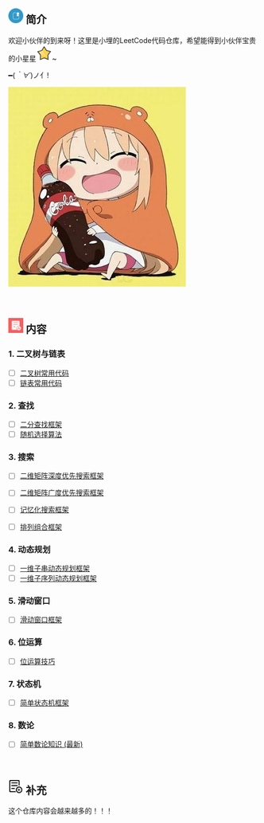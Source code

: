 
## <img src="https://github.com/Lxy417165709/LeetCode-Golang/blob/master/img/jianjie_big.png" width="30" hegiht="30"/>   简介
欢迎小伙伴的到来呀！这里是小埋的LeetCode代码仓库，希望能得到小伙伴宝贵的小星星![](https://github.com/Lxy417165709/LeetCode-Golang/blob/master/img/star.png)~


━(*｀∀´*)ノ亻!

![](https://github.com/Lxy417165709/LeetCode-Golang/blob/master/img/xiaomai.jpg)

<br>

## <img src="https://github.com/Lxy417165709/LeetCode-Golang/blob/master/img/context1_big.png" width="30" hegiht="30"/>   内容
### 1. 二叉树与链表
- [ ] [二叉树常用代码](https://github.com/Lxy417165709/LeetCode-Golang/blob/master/src/%E4%BA%8C%E5%8F%89%E6%A0%91/%E5%B8%B8%E7%94%A8%E4%BA%8C%E5%8F%89%E6%A0%91%E4%BB%A3%E7%A0%81.md)
- [ ] [链表常用代码](https://github.com/Lxy417165709/LeetCode-Golang/blob/master/src/%E9%93%BE%E8%A1%A8/%E5%B8%B8%E7%94%A8%E9%93%BE%E8%A1%A8%E4%BB%A3%E7%A0%81.md)

### 2. 查找
- [ ] [二分查找框架](https://github.com/Lxy417165709/LeetCode-Golang/blob/master/src/%E6%9F%A5%E6%89%BE/%E4%BA%8C%E5%88%86%E6%9F%A5%E6%89%BE%E6%A1%86%E6%9E%B6.md)
- [ ] [随机选择算法](https://github.com/Lxy417165709/LeetCode-Golang/blob/master/src/%E6%9F%A5%E6%89%BE/%E9%9A%8F%E6%9C%BA%E9%80%89%E6%8B%A9%E7%AE%97%E6%B3%95.md)

### 3. 搜索
- [ ] [二维矩阵深度优先搜索框架](https://github.com/Lxy417165709/LeetCode-Golang/blob/master/src/%E6%90%9C%E7%B4%A2/%E4%BA%8C%E7%BB%B4%E7%9F%A9%E9%98%B5%E6%B7%B1%E5%BA%A6%E4%BC%98%E5%85%88%E6%90%9C%E7%B4%A2%E6%A1%86%E6%9E%B6.md)
- [ ] [二维矩阵广度优先搜索框架](https://github.com/Lxy417165709/LeetCode-Golang/blob/master/src/%E6%90%9C%E7%B4%A2/%E4%BA%8C%E7%BB%B4%E7%9F%A9%E9%98%B5%E5%B9%BF%E5%BA%A6%E4%BC%98%E5%85%88%E6%90%9C%E7%B4%A2%E6%A1%86%E6%9E%B6.md)
- [ ] [记忆化搜索框架](https://github.com/Lxy417165709/LeetCode-Golang/blob/master/src/%E6%90%9C%E7%B4%A2/%E8%AE%B0%E5%BF%86%E5%8C%96%E6%90%9C%E7%B4%A2%E6%A1%86%E6%9E%B6.md)

- [ ] [排列组合框架](https://github.com/Lxy417165709/LeetCode-Golang/blob/master/src/%E6%90%9C%E7%B4%A2/%E6%8E%92%E5%88%97%E7%BB%84%E5%90%88%E6%A1%86%E6%9E%B6.md)


### 4. 动态规划
- [ ] [一维子串动态规划框架](https://github.com/Lxy417165709/LeetCode-Golang/blob/master/src/%E5%8A%A8%E6%80%81%E8%A7%84%E5%88%92/%E4%B8%80%E7%BB%B4%E5%AD%90%E4%B8%B2%E9%97%AE%E9%A2%98%E6%A1%86%E6%9E%B6.md)
- [ ] [一维子序列动态规划框架](https://github.com/Lxy417165709/LeetCode-Golang/blob/master/src/%E5%8A%A8%E6%80%81%E8%A7%84%E5%88%92/%E4%B8%80%E7%BB%B4%E5%AD%90%E5%BA%8F%E5%88%97%E9%97%AE%E9%A2%98%E6%A1%86%E6%9E%B6.md)

### 5. 滑动窗口
- [ ] [滑动窗口框架](https://github.com/Lxy417165709/LeetCode-Golang/blob/master/src/%E6%BB%91%E5%8A%A8%E7%AA%97%E5%8F%A3/%E6%BB%91%E5%8A%A8%E7%AA%97%E5%8F%A3%E6%A1%86%E6%9E%B6.md)

### 6. 位运算
- [ ] [位运算技巧](https://github.com/Lxy417165709/LeetCode-Golang/blob/master/src/%E4%BD%8D%E8%BF%90%E7%AE%97/%E4%BD%8D%E8%BF%90%E7%AE%97%E6%80%BB%E7%BB%93.md)

### 7. 状态机
- [ ] [简单状态机框架](https://github.com/Lxy417165709/LeetCode-Golang/blob/master/src/%E7%8A%B6%E6%80%81%E6%9C%BA/%E7%8A%B6%E6%80%81%E6%9C%BA%E6%A1%86%E6%9E%B6.md)

### 8. 数论
- [ ] [简单数论知识 (最新)](https://github.com/Lxy417165709/LeetCode-Golang/blob/master/src/%E6%95%B0%E8%AE%BA/%E6%95%B0%E8%AE%BA%E7%9F%A5%E8%AF%86.md)

<br>

## <img src="https://github.com/Lxy417165709/LeetCode-Golang/blob/master/img/add_big.png" width="30" hegiht="30"/>   补充
这个仓库内容会越来越多的！！！